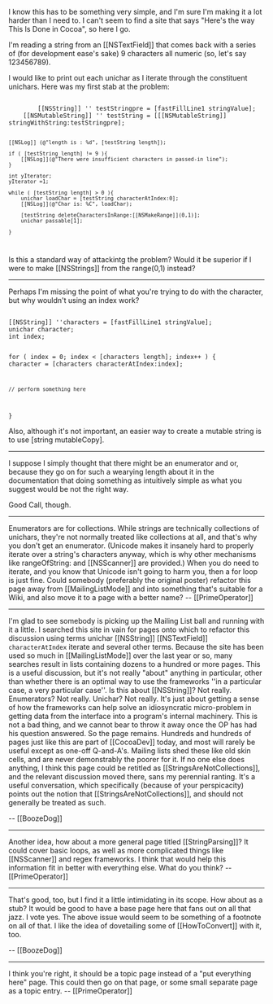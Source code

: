 

I know this has to be something very simple, and I'm sure I'm making it a lot harder than I need to.  I can't seem to find a site that says "Here's the way This Is Done in Cocoa", so here I go.

I'm reading a string from an [[NSTextField]] that comes back with a series of (for development ease's sake) 9 characters all numeric (so, let's say 123456789).

I would like to print out each unichar as I iterate through the constituent unichars.  Here was my first stab at the problem:

<code> 
        [[NSString]] '' testStringpre = [fastFillLine1 stringValue];
	[[NSMutableString]] '' testString = [[[NSMutableString]] stringWithString:testStringpre];
	
	[[NSLog]] (@"length is : %d", [testString length]);
	
	if ( [testString length] != 9 ){
		[[NSLog]](@"There were insufficient characters in passed-in line");
	}

	int yIterator;
	yIterator =1;

	while ( [testString length] > 0 ){
		unichar loadChar = [testString characterAtIndex:0];
		[[NSLog]](@"Char is: %C", loadChar);
	
		[testString deleteCharactersInRange:[[NSMakeRange]](0,1)];
		unichar passable[1];
		
	}
</code>

Is this a standard way of attackintg the problem?  Would it be superior if I were to make [[NSStrings]] from the range(0,1) instead?

----

Perhaps I'm missing the point of what you're trying to do with the character, but why wouldn't using an index work?

<code>
[[NSString]] ''characters = [fastFillLine1 stringValue];
unichar character;
int index;

for ( index = 0; index < [characters length]; index++ )
{
	character = [characters characterAtIndex:index];
	
	// perform something here
}
</code>

Also, although it's not important, an easier way to create a mutable string is to use [string mutableCopy].

----

I suppose I simply thought that there might be an enumerator and or, because they go on for such a wearying length about it in the documentation that doing something as intuitively simple  as what you suggest would be not the right way.

Good Call, though.

----

Enumerators are for collections. While strings are technically collections of unichars, they're not normally treated like collections at all, and that's why you don't get an enumerator. (Unicode makes it insanely hard to properly iterate over a string's characters anyway, which is why other mechanisms like rangeOfString: and [[NSScanner]] are provided.) When you do need to iterate, and you know that Unicode isn't going to harm you, then a for loop is just fine. Could somebody (preferably the original poster) refactor this page away from [[MailingListMode]] and into something that's suitable for a Wiki, and also move it to a page with a better name? -- [[PrimeOperator]]

----

I'm glad to see somebody is picking up the Mailing List ball and running with it a little. I searched this site in vain for pages onto which to refactor this discussion using terms unichar [[NSString]] [[NSTextField]] <code>characterAtIndex</code> iterate and several other terms. Because the site has been used so much in [[MailingListMode]] over the last year or so, many searches result in lists containing dozens to a hundred or more pages. This is a useful discussion, but it's not really "about" anything in particular, other than whether there is an optimal way to use the frameworks ''in a particular case, a very particular case''. Is this about [[NSString]]? Not really. Enumerators? Not really. Unichar? Not really. It's just about getting a sense of how the frameworks can help solve an idiosyncratic micro-problem in getting data from the interface into a program's internal machinery. This is not a bad thing, and we cannot bear to throw it away once the OP has had his question answered. So the page remains. Hundreds and hundreds of pages just like this are part of [[CocoaDev]] today, and most will rarely be useful except as one-off Q-and-A's. Mailing lists shed these like old skin cells, and are never demonstrably the poorer for it. If no one else does anything, I think this page could be retitled as [[StringsAreNotCollections]], and the relevant discussion moved there, sans my perennial ranting. It's a useful conversation, which specifically (because of your perspicacity) points out the notion that [[StringsAreNotCollections]], and should not generally be treated as such. 

-- [[BoozeDog]]

----
Another idea, how about a more general page titled [[StringParsing]]? It could cover basic loops, as well as more complicated things like [[NSScanner]] and regex frameworks. I think that would help this information fit in better with everything else. What do you think? -- [[PrimeOperator]]

----

That's good, too, but I find it a little intimidating in its scope. How about as a stub? It would be good to have a base page here that fans out on all that jazz. I vote yes. The above issue would seem to be something of a footnote on all of that. I like the idea of dovetailing some of [[HowToConvert]] with it, too.

-- [[BoozeDog]]

----

I think you're right, it should be a topic page instead of a "put everything here" page. This could then go on that page, or some small separate page as a topic entry. -- [[PrimeOperator]]